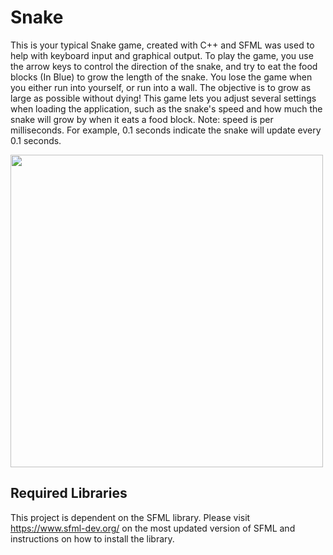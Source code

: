 # Snake
This is your typical Snake game, created with C++ and SFML was used to help with keyboard input and graphical output. To play the game, you use the arrow keys to control the direction of the snake, and try to eat the food blocks (In Blue) to grow the length of the snake. You lose the game when you either run into yourself, or run into a wall. The objective is to grow as large as possible without dying! This game lets you adjust several settings when loading the application, such as the snake's speed and how much the snake will grow by when it eats a food block. 
Note: speed is per milliseconds. For example, 0.1 seconds indicate the snake will update every 0.1 seconds.

<img src="https://i.imgur.com/tRkj756.gif" width="500" height="500" />

## Required Libraries

This project is dependent on the SFML library. Please visit https://www.sfml-dev.org/ on the most updated version of SFML and instructions on how to install the library.  

